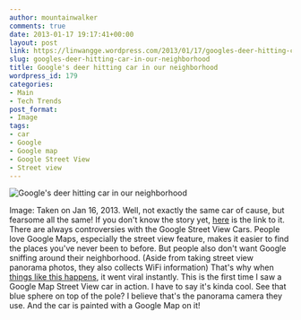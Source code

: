 ```yaml
---
author: mountainwalker
comments: true
date: 2013-01-17 19:17:41+00:00
layout: post
link: https://linwangge.wordpress.com/2013/01/17/googles-deer-hitting-car-in-our-neighborhood/
slug: googles-deer-hitting-car-in-our-neighborhood
title: Google's deer hitting car in our neighborhood
wordpress_id: 179
categories:
- Main
- Tech Trends
post_format:
- Image
tags:
- car
- Google
- Google map
- Google Street View
- Street view
---
```


![Google's deer hitting car in our neighborhood](http://linwangge.files.wordpress.com/2013/01/google-maps-car1.jpg)

Image: Taken on Jan 16, 2013.
Well, not exactly the same car of cause, but fearsome all the same! If you don't know the story yet, [here](http://www.neowin.net/news/google-maps-car-hits-a-deer-records-it-all) is the link to it.
There are always controversies with the Google Street View Cars. People love Google Maps, especially the street view feature, makes it easier to find the places you've never been to before. But people also don't want Google sniffing around their neighborhood. (Aside from taking street view panorama photos, they also collects WiFi information) That's why when [things like this happens](http://www.neowin.net/news/google-maps-car-hits-a-deer-records-it-all), it went viral instantly.
This is the first time I saw a Google Map Street View car in action. I have to say it's kinda cool. See that blue sphere on top of the pole? I believe that's the panorama camera they use. And the car is painted with a Google Map on it!


